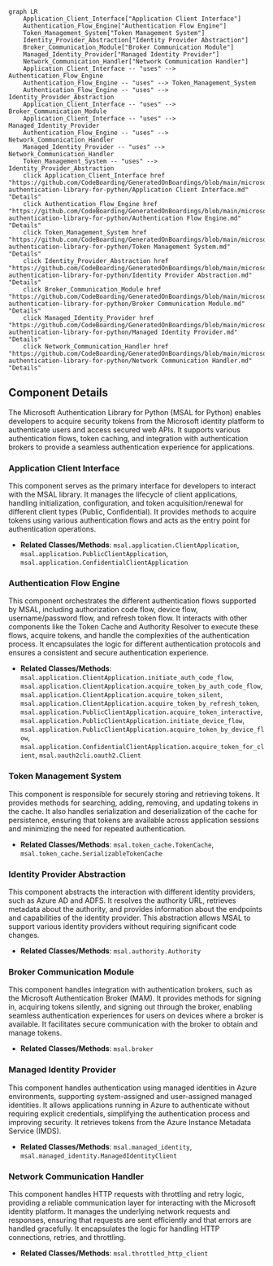 ```mermaid
graph LR
    Application_Client_Interface["Application Client Interface"]
    Authentication_Flow_Engine["Authentication Flow Engine"]
    Token_Management_System["Token Management System"]
    Identity_Provider_Abstraction["Identity Provider Abstraction"]
    Broker_Communication_Module["Broker Communication Module"]
    Managed_Identity_Provider["Managed Identity Provider"]
    Network_Communication_Handler["Network Communication Handler"]
    Application_Client_Interface -- "uses" --> Authentication_Flow_Engine
    Authentication_Flow_Engine -- "uses" --> Token_Management_System
    Authentication_Flow_Engine -- "uses" --> Identity_Provider_Abstraction
    Application_Client_Interface -- "uses" --> Broker_Communication_Module
    Application_Client_Interface -- "uses" --> Managed_Identity_Provider
    Authentication_Flow_Engine -- "uses" --> Network_Communication_Handler
    Managed_Identity_Provider -- "uses" --> Network_Communication_Handler
    Token_Management_System -- "uses" --> Identity_Provider_Abstraction
    click Application_Client_Interface href "https://github.com/CodeBoarding/GeneratedOnBoardings/blob/main/microsoft-authentication-library-for-python/Application Client Interface.md" "Details"
    click Authentication_Flow_Engine href "https://github.com/CodeBoarding/GeneratedOnBoardings/blob/main/microsoft-authentication-library-for-python/Authentication Flow Engine.md" "Details"
    click Token_Management_System href "https://github.com/CodeBoarding/GeneratedOnBoardings/blob/main/microsoft-authentication-library-for-python/Token Management System.md" "Details"
    click Identity_Provider_Abstraction href "https://github.com/CodeBoarding/GeneratedOnBoardings/blob/main/microsoft-authentication-library-for-python/Identity Provider Abstraction.md" "Details"
    click Broker_Communication_Module href "https://github.com/CodeBoarding/GeneratedOnBoardings/blob/main/microsoft-authentication-library-for-python/Broker Communication Module.md" "Details"
    click Managed_Identity_Provider href "https://github.com/CodeBoarding/GeneratedOnBoardings/blob/main/microsoft-authentication-library-for-python/Managed Identity Provider.md" "Details"
    click Network_Communication_Handler href "https://github.com/CodeBoarding/GeneratedOnBoardings/blob/main/microsoft-authentication-library-for-python/Network Communication Handler.md" "Details"
```

## Component Details

The Microsoft Authentication Library for Python (MSAL for Python) enables developers to acquire security tokens from the Microsoft identity platform to authenticate users and access secured web APIs. It supports various authentication flows, token caching, and integration with authentication brokers to provide a seamless authentication experience for applications.

### Application Client Interface
This component serves as the primary interface for developers to interact with the MSAL library. It manages the lifecycle of client applications, handling initialization, configuration, and token acquisition/renewal for different client types (Public, Confidential). It provides methods to acquire tokens using various authentication flows and acts as the entry point for authentication operations.
- **Related Classes/Methods**: `msal.application.ClientApplication`, `msal.application.PublicClientApplication`, `msal.application.ConfidentialClientApplication`

### Authentication Flow Engine
This component orchestrates the different authentication flows supported by MSAL, including authorization code flow, device flow, username/password flow, and refresh token flow. It interacts with other components like the Token Cache and Authority Resolver to execute these flows, acquire tokens, and handle the complexities of the authentication process. It encapsulates the logic for different authentication protocols and ensures a consistent and secure authentication experience.
- **Related Classes/Methods**: `msal.application.ClientApplication.initiate_auth_code_flow`, `msal.application.ClientApplication.acquire_token_by_auth_code_flow`, `msal.application.ClientApplication.acquire_token_silent`, `msal.application.ClientApplication.acquire_token_by_refresh_token`, `msal.application.PublicClientApplication.acquire_token_interactive`, `msal.application.PublicClientApplication.initiate_device_flow`, `msal.application.PublicClientApplication.acquire_token_by_device_flow`, `msal.application.ConfidentialClientApplication.acquire_token_for_client`, `msal.oauth2cli.oauth2.Client`

### Token Management System
This component is responsible for securely storing and retrieving tokens. It provides methods for searching, adding, removing, and updating tokens in the cache. It also handles serialization and deserialization of the cache for persistence, ensuring that tokens are available across application sessions and minimizing the need for repeated authentication.
- **Related Classes/Methods**: `msal.token_cache.TokenCache`, `msal.token_cache.SerializableTokenCache`

### Identity Provider Abstraction
This component abstracts the interaction with different identity providers, such as Azure AD and ADFS. It resolves the authority URL, retrieves metadata about the authority, and provides information about the endpoints and capabilities of the identity provider. This abstraction allows MSAL to support various identity providers without requiring significant code changes.
- **Related Classes/Methods**: `msal.authority.Authority`

### Broker Communication Module
This component handles integration with authentication brokers, such as the Microsoft Authentication Broker (MAM). It provides methods for signing in, acquiring tokens silently, and signing out through the broker, enabling seamless authentication experiences for users on devices where a broker is available. It facilitates secure communication with the broker to obtain and manage tokens.
- **Related Classes/Methods**: `msal.broker`

### Managed Identity Provider
This component handles authentication using managed identities in Azure environments, supporting system-assigned and user-assigned managed identities. It allows applications running in Azure to authenticate without requiring explicit credentials, simplifying the authentication process and improving security. It retrieves tokens from the Azure Instance Metadata Service (IMDS).
- **Related Classes/Methods**: `msal.managed_identity`, `msal.managed_identity.ManagedIdentityClient`

### Network Communication Handler
This component handles HTTP requests with throttling and retry logic, providing a reliable communication layer for interacting with the Microsoft identity platform. It manages the underlying network requests and responses, ensuring that requests are sent efficiently and that errors are handled gracefully. It encapsulates the logic for handling HTTP connections, retries, and throttling.
- **Related Classes/Methods**: `msal.throttled_http_client`